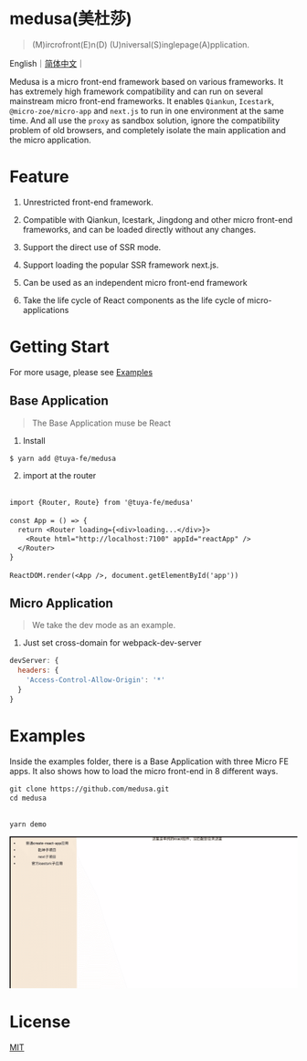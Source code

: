 # medusa(美杜莎)

> (M)ircrofront(E)n(D) (U)niversal(S)inglepage(A)pplication.

English｜[简体中文](./README_zh.md)｜

Medusa is a micro front-end framework based on various frameworks. It has extremely high framework compatibility and can run on several mainstream micro front-end frameworks. It enables `Qiankun`, `Icestark`, `@micro-zoe/micro-app` and `next.js` to run in one environment at the same time. And all use the `proxy` as sandbox solution, ignore the compatibility problem of old browsers, and completely isolate the main application and the micro application.

# Feature

1. Unrestricted front-end framework.

2. Compatible with Qiankun, Icestark, Jingdong and other micro front-end frameworks, and can be loaded directly without any changes.

3. Support the direct use of SSR mode.

4. Support loading the popular SSR framework next.js.

5. Can be used as an independent micro front-end framework

6. Take the life cycle of React components as the life cycle of micro-applications

# Getting Start

For more usage, please see [Examples](./examples)

## Base Application

> The Base Application muse be React

1. Install

```shell
$ yarn add @tuya-fe/medusa 
```

2. import at the router

```tsx

import {Router, Route} from '@tuya-fe/medusa'

const App = () => {
  return <Router loading={<div>loading...</div>}>
    <Route html="http://localhost:7100" appId="reactApp" />
  </Router>
}

ReactDOM.render(<App />, document.getElementById('app'))

```

## Micro Application

> We take the dev mode as an example.

1. Just set cross-domain for webpack-dev-server

```js
devServer: {
  headers: {
    'Access-Control-Allow-Origin': '*'
  }
}

```

# Examples

Inside the examples folder, there is a Base Application with three Micro FE apps. It also shows how to load the micro front-end in 8 different ways. 


```shell
git clone https://github.com/medusa.git
cd medusa
```

```shell

yarn demo

```

![](./examples/demo.gif)

# License
[MIT](./LICENSE)
